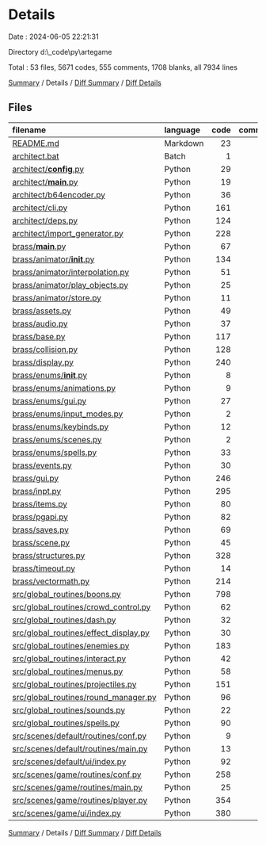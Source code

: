 # Details

Date : 2024-06-05 22:21:31

Directory d:\\_code\\py\\artegame

Total : 53 files,  5671 codes, 555 comments, 1708 blanks, all 7934 lines

[Summary](results.md) / Details / [Diff Summary](diff.md) / [Diff Details](diff-details.md)

## Files
| filename | language | code | comment | blank | total |
| :--- | :--- | ---: | ---: | ---: | ---: |
| [README.md](/README.md) | Markdown | 23 | 0 | 14 | 37 |
| [architect.bat](/architect.bat) | Batch | 1 | 0 | 0 | 1 |
| [architect/__config__.py](/architect/__config__.py) | Python | 29 | 6 | 10 | 45 |
| [architect/__main__.py](/architect/__main__.py) | Python | 19 | 0 | 8 | 27 |
| [architect/b64encoder.py](/architect/b64encoder.py) | Python | 36 | 3 | 14 | 53 |
| [architect/cli.py](/architect/cli.py) | Python | 161 | 20 | 59 | 240 |
| [architect/deps.py](/architect/deps.py) | Python | 124 | 10 | 48 | 182 |
| [architect/import_generator.py](/architect/import_generator.py) | Python | 228 | 8 | 68 | 304 |
| [brass/__main__.py](/brass/__main__.py) | Python | 67 | 10 | 22 | 99 |
| [brass/animator/__init__.py](/brass/animator/__init__.py) | Python | 134 | 48 | 63 | 245 |
| [brass/animator/interpolation.py](/brass/animator/interpolation.py) | Python | 51 | 2 | 15 | 68 |
| [brass/animator/play_objects.py](/brass/animator/play_objects.py) | Python | 25 | 0 | 13 | 38 |
| [brass/animator/store.py](/brass/animator/store.py) | Python | 11 | 0 | 7 | 18 |
| [brass/assets.py](/brass/assets.py) | Python | 49 | 4 | 21 | 74 |
| [brass/audio.py](/brass/audio.py) | Python | 37 | 1 | 25 | 63 |
| [brass/base.py](/brass/base.py) | Python | 117 | 1 | 54 | 172 |
| [brass/collision.py](/brass/collision.py) | Python | 128 | 3 | 33 | 164 |
| [brass/display.py](/brass/display.py) | Python | 240 | 33 | 70 | 343 |
| [brass/enums/__init__.py](/brass/enums/__init__.py) | Python | 8 | 1 | 1 | 10 |
| [brass/enums/animations.py](/brass/enums/animations.py) | Python | 9 | 0 | 5 | 14 |
| [brass/enums/gui.py](/brass/enums/gui.py) | Python | 27 | 0 | 8 | 35 |
| [brass/enums/input_modes.py](/brass/enums/input_modes.py) | Python | 2 | 0 | 2 | 4 |
| [brass/enums/keybinds.py](/brass/enums/keybinds.py) | Python | 12 | 0 | 6 | 18 |
| [brass/enums/scenes.py](/brass/enums/scenes.py) | Python | 2 | 1 | 2 | 5 |
| [brass/enums/spells.py](/brass/enums/spells.py) | Python | 33 | 0 | 4 | 37 |
| [brass/events.py](/brass/events.py) | Python | 30 | 0 | 20 | 50 |
| [brass/gui.py](/brass/gui.py) | Python | 246 | 7 | 68 | 321 |
| [brass/inpt.py](/brass/inpt.py) | Python | 295 | 16 | 99 | 410 |
| [brass/items.py](/brass/items.py) | Python | 80 | 11 | 40 | 131 |
| [brass/pgapi.py](/brass/pgapi.py) | Python | 82 | 0 | 48 | 130 |
| [brass/saves.py](/brass/saves.py) | Python | 69 | 8 | 32 | 109 |
| [brass/scene.py](/brass/scene.py) | Python | 45 | 6 | 31 | 82 |
| [brass/structures.py](/brass/structures.py) | Python | 328 | 30 | 112 | 470 |
| [brass/timeout.py](/brass/timeout.py) | Python | 14 | 0 | 8 | 22 |
| [brass/vectormath.py](/brass/vectormath.py) | Python | 214 | 4 | 71 | 289 |
| [src/global_routines/boons.py](/src/global_routines/boons.py) | Python | 798 | 106 | 205 | 1,109 |
| [src/global_routines/crowd_control.py](/src/global_routines/crowd_control.py) | Python | 62 | 3 | 20 | 85 |
| [src/global_routines/dash.py](/src/global_routines/dash.py) | Python | 32 | 2 | 14 | 48 |
| [src/global_routines/effect_display.py](/src/global_routines/effect_display.py) | Python | 30 | 3 | 13 | 46 |
| [src/global_routines/enemies.py](/src/global_routines/enemies.py) | Python | 183 | 5 | 41 | 229 |
| [src/global_routines/interact.py](/src/global_routines/interact.py) | Python | 42 | 0 | 26 | 68 |
| [src/global_routines/menus.py](/src/global_routines/menus.py) | Python | 58 | 2 | 27 | 87 |
| [src/global_routines/projectiles.py](/src/global_routines/projectiles.py) | Python | 151 | 10 | 24 | 185 |
| [src/global_routines/round_manager.py](/src/global_routines/round_manager.py) | Python | 96 | 2 | 27 | 125 |
| [src/global_routines/sounds.py](/src/global_routines/sounds.py) | Python | 22 | 0 | 16 | 38 |
| [src/global_routines/spells.py](/src/global_routines/spells.py) | Python | 90 | 0 | 41 | 131 |
| [src/scenes/default/routines/conf.py](/src/scenes/default/routines/conf.py) | Python | 9 | 5 | 4 | 18 |
| [src/scenes/default/routines/main.py](/src/scenes/default/routines/main.py) | Python | 13 | 6 | 6 | 25 |
| [src/scenes/default/ui/index.py](/src/scenes/default/ui/index.py) | Python | 92 | 10 | 14 | 116 |
| [src/scenes/game/routines/conf.py](/src/scenes/game/routines/conf.py) | Python | 258 | 110 | 13 | 381 |
| [src/scenes/game/routines/main.py](/src/scenes/game/routines/main.py) | Python | 25 | 5 | 7 | 37 |
| [src/scenes/game/routines/player.py](/src/scenes/game/routines/player.py) | Python | 354 | 28 | 96 | 478 |
| [src/scenes/game/ui/index.py](/src/scenes/game/ui/index.py) | Python | 380 | 25 | 13 | 418 |

[Summary](results.md) / Details / [Diff Summary](diff.md) / [Diff Details](diff-details.md)